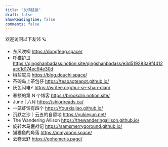 ```yaml
---
title: "友情链接"
draft: false
ShowReadingTime: false
comments: false
---
```

欢迎访问以下友邻 🪐

- 东风吹柳 https://dongfeng.space/
- 呼猫护卫 https://qingshanbadass.notion.site/qingshanbadass/e3d519283a9f4412acc1d174ec94e30d
- 椒盐鸵鸟 https://blog.douchi.space/
- 茶碗岛上茶包仔 https://teabagteapot.github.io/
- 灰色闪电⚡️ https://writee.org/hui-se-shan-dian/
- 春额的第 N 个博客 https://brookclin.notion.site/
- June | 六月 https://shiorireads.ca/
- 一笼虾饺有四个 https://fourxiajiao.github.io/
- 沉默之沙｜云五的自留地 https://yukieyun.net/
- The Wandering Allison https://thewanderingallison.github.io/
- 旋转木马鏖战记 https://samsmerrygoround.github.io/
- 猫猫鱼的角落 https://mmydonn.space/
- 云卷云舒 https://ephemeris.page/